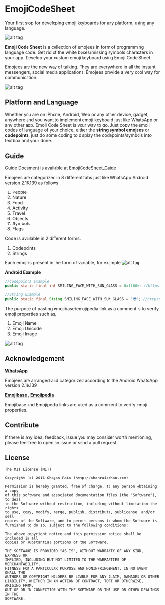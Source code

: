 # EmojiCodeSheet
Your first stop for developing emoji keyboards for any platform, using any language.



![alt tag](https://github.com/shanraisshan/EmojiCodeSheet/blob/master/!Guide/Logo.png)

**Emoji Code Sheet** is a collection of emojees in form of programming language code. Get rid of the white boxes/missing symbols characters in your app. Develop your custom emoji keyboard using Emoji Code Sheet.

Emojees are the new way of talking. They are everywhere in all the instant messengers, social media applications. Emojees provide a very cool way for communication. 

![alt tag](https://github.com/shanraisshan/EmojiCodeSheet/blob/master/!Guide/Cool.png)

Platform and Language
----
Whether you are on iPhone, Android, Web or any other device, gadget, anywhere and you want to implement emoji keyboard just like WhatsApp or any other app. Emoji Code Sheet is your way to go. Just copy the emoji codes of language of your choice, either the **string symbol emojees** or **codepoints**, just do some coding to display the codepoints/symbols into textbox and your done.

Guide
----
Guide Document is available at [EmojiCodeSheet_Guide](https://github.com/shanraisshan/EmojiCodeSheet/blob/master/!Guide/EmojiCodeSheet_Guide.pdf)

Emojees are categorized in 8 different tabs just like WhatsApp Android version 2.16.139 as follows

1. People
2. Nature
3. Food
4. Activity
5. Travel
6. Objects
7. Symbols
8. Flags

Code is available in 2 different forms.

1. Codepoints
2. Strings

Each emoji is present in the form of variable, for example
![alt tag](https://github.com/shanraisshan/EmojiCodeSheet/blob/master/!Guide/Cool.png)

**Android Example**
```java
//Codepoints Example
public static final int SMILING_FACE_WITH_SUN_GLASS = 0x1f60e; //https://www.emojibase.com/emoji/1f60e/smilingfacewithsunglasses

//String Example
public static final String SMILING_FACE_WITH_SUN_GLASS = "😎"; //https://www.emojibase.com/emoji/1f60e/smilingfacewithsunglasses
```
The purpose of pasting emojibase/emojipedia link as a comment is to verify emoji properties such as,

1. Emoji Name
2. Emoji Unicode
3. Emoji Image

![alt tag](https://github.com/shanraisshan/EmojiCodeSheet/blob/master/!Guide/Guide.png)

Acknowledgement
----
**[WhatsApp](https://http://www.apkmirror.com/apk/whatsapp-inc/whatsapp/whatsapp-2-16-139-release/)**

Emojees are arranged and categorized according to the Android WhatsApp version 2.16.139

**[Emojibase](https://www.emojibase.com/)** ,
**[Emojipedia](http://emojipedia.org/)**

Emojibase and Emojipedia links are used as a comment to verify emoji properties.

Contribute
----
If there is any idea, feedback, issue you may consider worth mentioning, please feel free to open an issue or send a pull request.

License
----

```
The MIT License (MIT)

Copyright (c) 2016 Shayan Rais (http://shanraisshan.com)

Permission is hereby granted, free of charge, to any person obtaining a copy
of this software and associated documentation files (the "Software"), to deal
in the Software without restriction, including without limitation the rights
to use, copy, modify, merge, publish, distribute, sublicense, and/or sell
copies of the Software, and to permit persons to whom the Software is
furnished to do so, subject to the following conditions:

The above copyright notice and this permission notice shall be included in all
copies or substantial portions of the Software.

THE SOFTWARE IS PROVIDED "AS IS", WITHOUT WARRANTY OF ANY KIND, EXPRESS OR
IMPLIED, INCLUDING BUT NOT LIMITED TO THE WARRANTIES OF MERCHANTABILITY,
FITNESS FOR A PARTICULAR PURPOSE AND NONINFRINGEMENT. IN NO EVENT SHALL THE
AUTHORS OR COPYRIGHT HOLDERS BE LIABLE FOR ANY CLAIM, DAMAGES OR OTHER
LIABILITY, WHETHER IN AN ACTION OF CONTRACT, TORT OR OTHERWISE, ARISING FROM,
OUT OF OR IN CONNECTION WITH THE SOFTWARE OR THE USE OR OTHER DEALINGS IN THE
SOFTWARE.
```
